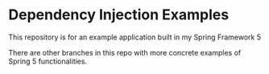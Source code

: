 # Dependency Injection Examples

This repository is for an example application built in my Spring Framework 5

There are other branches in this repo with more concrete examples of Spring 5 functionalities.

